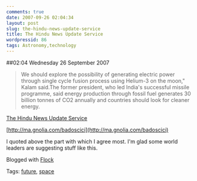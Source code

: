 ```yaml
---
comments: true
date: 2007-09-26 02:04:34
layout: post
slug: the-hindu-news-update-service
title: The Hindu News Update Service
wordpressid: 86
tags: Astronomy,technology
---
```


##02:04 Wednesday 26 September 2007

> We should explore the possibility of generating electric power through single cycle fusion process using Helium-3 on the moon," Kalam said.The former president, who led India's successful missile programme, said energy production through fossil fuel generates 30 billion tonnes of CO2 annually and countries should look for cleaner energy.

[The Hindu News Update Service](http://www.hindu.com/thehindu/holnus/001200709251342.htm)


[http://ma.gnolia.com/badoscici](http://ma.gnolia.com/badoscici)

I quoted above the part with which I agree most. I'm glad some world leaders are suggesting stuff like this.

Blogged with [Flock](http://www.flock.com/blogged-with-flock)

Tags: [future](http://technorati.com/tag/future), [space](http://technorati.com/tag/space)
